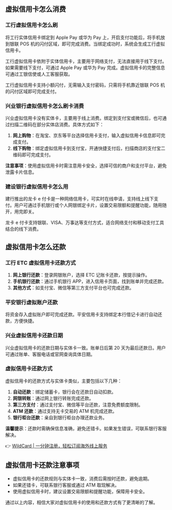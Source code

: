 ## 虚拟信用卡怎么消费

### 工行虚拟信用卡怎么刷
将工行实体信用卡绑定到 Apple Pay 或华为 Pay 上，开启支付功能后，将手机放到银联 POS 机的闪付区域，即可完成消费。当绑定成功时，系统会生成工行虚拟信用卡。

工行虚拟信用卡依附于实体信用卡，主要用于网络支付，无法直接用于线下支付。如果需要线下支付，可通过 Apple Pay 或华为 Pay 完成。虚拟信用卡的完整信息可通过工银信使或人工客服获取。

工行虚拟信用卡支持小额闪付，无需输入支付密码，只需将手机靠近银联 POS 机的闪付区域即可完成支付。

### 兴业银行虚拟信用卡怎么刷卡消费
兴业虚拟信用卡没有实体卡，主要用于线上消费。绑定到支付宝或微信后，也可通过扫描二维码在部分实体店消费。具体方式如下：

1. **网上购物**：在淘宝、京东等平台选择信用卡支付，输入虚拟信用卡信息即可完成支付。
2. **线下购物**：绑定虚拟信用卡到支付宝，开通快捷支付后，扫描商店的支付宝二维码即可完成支付。

**注意事项**：使用虚拟信用卡时需注意用卡安全，选择可信的商户和支付平台，避免泄露卡片信息。

### 建设银行虚拟信用卡怎么用
建行推出的龙卡 e 付卡是一种网络信用卡，可实时在线申请，支持线上线下支付。用户可通过手机银行或个人网银绑定卡片，设置交易限额和提醒功能，随用随开，用完即关。

龙卡 e 付卡支持银联、VISA、万事达等支付方式，适合网络支付和移动支付工具结合的线下消费。

## 虚拟信用卡怎么还款

### 工行 ETC 虚拟信用卡还款方式
1. **网上银行还款**：登录网银账户，选择 ETC 记账卡还款，按提示操作。
2. **手机银行还款**：通过手机银行 APP，进入信用卡页面，找到账单并完成还款。
3. **其他方式**：如支付宝、微信等第三方支付平台也可完成还款。

### 平安银行虚拟账户还款
将资金存入虚拟账户即可完成还款。平安信用卡支持绑定本行借记卡进行自动还款，方便快捷。

### 兴业虚拟信用卡还款日期
兴业虚拟信用卡的还款日期与实体卡一致。账单日后第 20 天为最后还款日。用户可通过账单、客服电话或官网查询具体日期。

### 虚拟信用卡还款方式
虚拟信用卡的还款方式与实体卡类似，主要包括以下几种：

1. **自动还款**：绑定储蓄卡，银行会在还款日自动扣款。
2. **网银转账**：通过网上银行转账完成还款。
3. **第三方支付**：通过支付宝、微信等平台还款，注意免费额度限制。
4. **ATM 还款**：通过支持无卡交易的 ATM 机完成还款。
5. **银行柜台还款**：亲自到银行柜台办理还款业务。

**温馨提示**：还款时需确保信息准确，避免还错卡。如果发生错误，可联系银行客服解决。

👉 [WildCard | 一分钟注册，轻松订阅海外线上服务](https://bit.ly/bewildcard)

## 虚拟信用卡还款注意事项
- 虚拟信用卡的还款规则与实体卡一致，消费后需按时还款，避免逾期。
- 如果还错卡，可联系银行客服或通过 ATM 取现解决。
- 使用虚拟信用卡时，建议设置交易限额和提醒功能，保障用卡安全。

通过以上内容，相信大家对虚拟信用卡的使用和还款方式有了更清晰的了解。